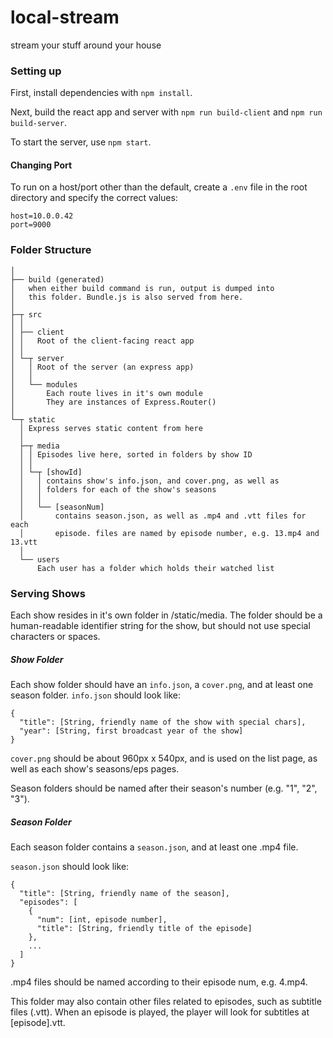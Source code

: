 # local-stream
stream your stuff around your house

### Setting up
First, install dependencies with `npm install`.

Next, build the react app and server with `npm run build-client` and `npm run build-server`.

To start the server, use `npm start`.

#### Changing Port
To run on a host/port other than the default, create a `.env` file in the root directory and specify the correct values:
```
host=10.0.0.42
port=9000
```

### Folder Structure
```
│
├── build (generated)
│   when either build command is run, output is dumped into
│   this folder. Bundle.js is also served from here.
│
├─┬ src
│ │
│ ├── client
│ │   Root of the client-facing react app
│ │
│ └─┬ server
│   │ Root of the server (an express app)
│   │
│   └── modules
│       Each route lives in it's own module
│       They are instances of Express.Router()
│       
└─┬ static
  │ Express serves static content from here
  │
  ├─┬ media
  │ │ Episodes live here, sorted in folders by show ID
  │ │
  │ └─┬ [showId]
  │   │ contains show's info.json, and cover.png, as well as
  │   │ folders for each of the show's seasons
  │   │
  │   └── [seasonNum]
  │       contains season.json, as well as .mp4 and .vtt files for each
  │       episode. files are named by episode number, e.g. 13.mp4 and 13.vtt
  │
  └── users
      Each user has a folder which holds their watched list
```

### Serving Shows
Each show resides in it's own folder in /static/media. The folder should be a human-readable identifier string for the show, but should not use special characters or spaces.

##### Show Folder
Each show folder should have an `info.json`, a `cover.png`, and at least one season folder. `info.json` should look like:
```
{
  "title": [String, friendly name of the show with special chars],
  "year": [String, first broadcast year of the show]
}
```

`cover.png` should be about 960px x 540px, and is used on the list page, as well as each show's seasons/eps pages.

Season folders should be named after their season's number (e.g. "1", "2", "3").

##### Season Folder
Each season folder contains a `season.json`, and at least one .mp4 file.

`season.json` should look like:
```
{
  "title": [String, friendly name of the season],
  "episodes": [
    {
      "num": [int, episode number],
      "title": [String, friendly title of the episode]
    },
    ...
  ]
}
```

.mp4 files should be named according to their episode num, e.g. 4.mp4.

This folder may also contain other files related to episodes, such as subtitle files (.vtt). When an episode is played, the player will look for subtitles at [episode].vtt.
